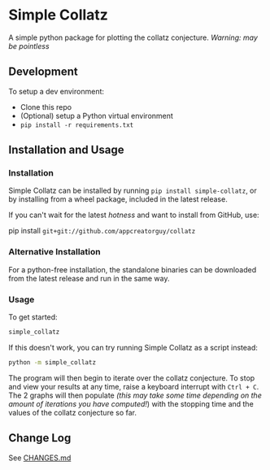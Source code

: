 # Simple Collatz

A simple python package for plotting the collatz conjecture.
*Warning: may be pointless*

## Development

To setup a dev environment:

  - Clone this repo
  - (Optional) setup a Python virtual environment
  - `pip install -r requirements.txt`

## Installation and Usage

### Installation

Simple Collatz can be installed by running `pip install simple-collatz`, or by installing from a wheel package, included in the latest release.

If you can't wait for the latest *hotness* and want to install from GitHub, use:

pip install `git+git://github.com/appcreatorguy/collatz`

### Alternative Installation

For a python-free installation, the standalone binaries can be downloaded from the latest release and run in the same way.

### Usage

To get started:

```sh
simple_collatz
```

If this doesn't work, you can try running Simple Collatz as a script instead:

```sh
python -m simple_collatz
```

The program will then begin to iterate over the collatz conjecture.
To stop and view your results at any time, raise a keyboard interrupt with `Ctrl + C`. The 2 graphs will then populate *(this may take some time depending on the amount of iterations you have computed!*) with the stopping time and the values of the collatz conjecture so far.

## Change Log
See [CHANGES.md](https://github.com/appcreatorguy/collatz/blob/master/CHANGES.md)